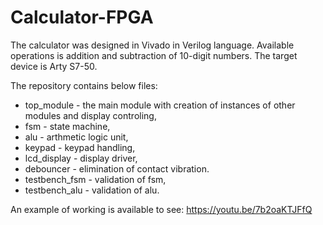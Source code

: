 # Calculator-FPGA

The calculator was designed in Vivado in Verilog language.
Available operations is addition and subtraction of 10-digit numbers.
The target device is Arty S7-50.

The repository contains below files:
- top_module - the main module with creation of instances of other modules and display controling,
- fsm - state machine,
- alu - arthmetic logic unit,
- keypad - keypad handling,
- lcd_display - display driver,
- debouncer - elimination of contact vibration.
- testbench_fsm - validation of fsm,
- testbench_alu - validation of alu.

An example of working is available to see: https://youtu.be/7b2oaKTJFfQ
